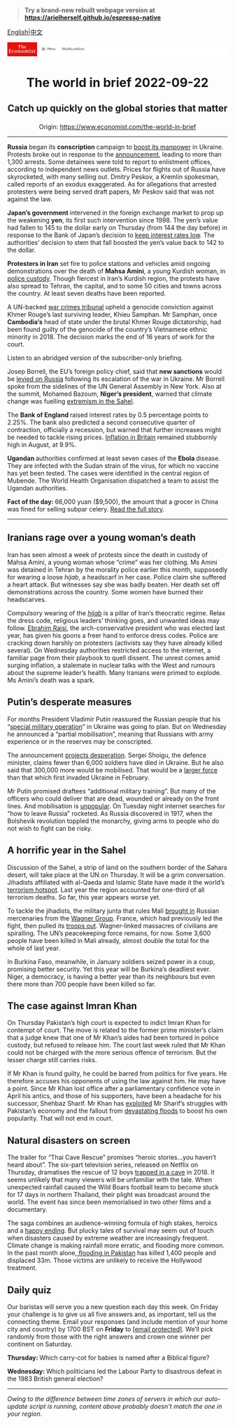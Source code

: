 > **Try a brand-new rebuilt webpage version at https://arielherself.github.io/espresso-native**

[English](https://github.com/arielherself/espresso/blob/main/README.md)|[中文](https://github-com.translate.goog/arielherself/espresso/blob/main/README.md?_x_tr_sl=en&_x_tr_tl=zh-CN&_x_tr_hl=zh-CN&_x_tr_pto=wapp)



![The Economist](menubar.png)

# <p align="center">The world in brief 2022-09-22</p>

## <p align="center">Catch up quickly on the global stories that matter</p>

<p align="center">Origin: <a href="https://www.economist.com/the-world-in-brief">https://www.economist.com/the-world-in-brief</a><hr>

<strong>Russia</strong> began its <strong>conscription </strong>campaign to [boost its manpower](https://www.economist.com/europe/2022/09/21/vladimir-putin-declares-a-partial-mobilisation) in Ukraine. Protests broke out in response to the [announcement](https://www.economist.com/leaders/2022/09/21/vladimir-putin-vows-to-send-more-invaders-the-west-should-arm-ukraine-faster), leading to more than 1,300 arrests. Some detainees were told to report to enlistment offices, according to independent news outlets. Prices for flights out of Russia have skyrocketed, with many selling out. Dmitry Peskov, a Kremlin spokesman, called reports of an exodus exaggerated. As for allegations that arrested protesters were being served draft papers, Mr Peskov said that was not against the law. 

<strong>Japan’s government </strong>intervened in the foreign exchange market to prop up the weakening <strong>yen</strong>, its first such intervention since 1998. The yen’s value had fallen to 145 to the dollar early on Thursday (from 144 the day before) in response to the Bank of Japan’s decision to [keep interest rates low](https://www.economist.com/finance-and-economics/2022/06/23/the-bank-of-japan-v-the-markets). The authorities’ decision to stem that fall boosted the yen’s value back to 142 to the dollar.

<strong>Protesters in Iran</strong> set fire to police stations and vehicles amid ongoing demonstrations over the death of <strong>Mahsa Amini</strong>, a young Kurdish woman, in [police custody](https://www.economist.com/the-economist-explains/2018/03/08/why-iranian-women-are-taking-off-their-veils). Though fiercest in Iran’s Kurdish region, the protests have also spread to Tehran, the capital, and to some 50 cities and towns across the country. At least seven deaths have been reported.

A UN-backed [war crimes tribunal](https://www.economist.com/asia/2013/11/02/justice-and-the-killing-fields) upheld a genocide conviction against Khmer Rouge’s last surviving leader, Khieu Samphan. Mr Samphan, once <strong>Cambodia’s</strong> head of state under the brutal Khmer Rouge dictatorship, had been found guilty of the genocide of the country’s Vietnamese ethnic minority in 2018. The decision marks the end of 16 years of work for the court. 

Listen to an abridged version of the subscriber-only briefing.

Josep Borrell, the EU’s foreign policy chief, said that <strong>new sanctions</strong> would be [levied on Russia](https://www.economist.com/leaders/2022/08/25/are-sanctions-working) following its escalation of the war in Ukraine. Mr Borrell spoke from the sidelines of the UN General Assembly in New York. Also at the summit, Mohamed Bazoum, <strong>Niger’s president</strong>, warned that climate change was fuelling [extremism in the Sahel](https://www.economist.com/middle-east-and-africa/2022/03/05/the-worlds-centre-of-terrorism-has-shifted-to-the-sahel).

The <strong>Bank of England </strong>raised interest rates by 0.5 percentage points to 2.25%. The bank also predicted a second consecutive quarter of contraction, officially a recession, but warned that further increases might be needed to tackle rising prices. [Inflation in Britain](https://www.economist.com/britain/2022/07/28/the-bank-of-england-must-weather-high-inflation-and-meddling-politicians) remained stubbornly high in August, at 9.9%.

<strong>Ugandan </strong>authorities confirmed at least seven cases of the <strong>Ebola </strong>disease. They are infected with the Sudan strain of the virus, for which no vaccine has yet been tested. The cases were identified in the central region of Mubende. The World Health Organisation dispatched a team to assist the Ugandan authorities.

<strong>Fact of the day: </strong>66,000 yuan ($9,500), the amount that a grocer in China was fined for selling subpar celery. [Read the full story](https://www.economist.com/finance-and-economics/2022/09/20/chinas-rulers-seem-resigned-to-a-slowing-economy).

----------

## Iranians rage over a young woman’s death

Iran has seen almost a week of protests since the death in custody of Mahsa Amini, a young woman whose “crime” was her clothing. Ms Amini was detained in Tehran by the morality police earlier this month, supposedly for wearing a loose <em>hijab</em>, a headscarf in her case. Police claim she suffered a heart attack. But witnesses say she was badly beaten. Her death set off demonstrations across the country. Some women have burned their headscarves. 

Compulsory wearing of the [<em>hijab</em>](https://www.economist.com/the-economist-explains/2018/03/08/why-iranian-women-are-taking-off-their-veils) is a pillar of Iran’s theocratic regime. Relax the dress code, religious leaders’ thinking goes, and unwanted ideas may follow. [Ebrahim Raisi](https://www.economist.com/middle-east-and-africa/2021/08/02/what-an-attack-on-an-oil-tanker-says-about-iran), the arch-conservative president who was elected last year, has given his goons a freer hand to enforce dress codes. Police are cracking down harshly on protesters (activists say they have already killed several). On Wednesday authorities restricted access to the internet, a familiar page from their playbook to quell dissent. The unrest comes amid surging inflation, a stalemate in nuclear talks with the West and rumours about the supreme leader’s health. Many Iranians were primed to explode. Ms Amini’s death was a spark.

## Putin’s desperate measures

For months President Vladimir Putin reassured the Russian people that his “[special military operation](https://www.economist.com/interactive/international/2022/05/17/the-putin-show)” in Ukraine was going to plan. But on Wednesday he announced a “partial mobilisation”, meaning that Russians with army experience or in the reserves may be conscripted. 

The announcement [projects desperation](https://www.economist.com/europe/2022/09/20/vladimir-putins-situation-looks-ever-more-desperate). Sergei Shoigu, the defence minister, claims fewer than 6,000 soldiers have died in Ukraine. But he also said that 300,000 more would be mobilised. That would be a [larger force](https://www.economist.com/europe/2022/08/25/ukraine-and-russia-both-need-more-soldiers) than that which first invaded Ukraine in February.

Mr Putin promised draftees “additional military training”. But many of the officers who could deliver that are dead, wounded or already on the front lines. And mobilisation is [unpopular](https://www.economist.com/europe/2022/09/15/russian-discontent-with-the-war-and-vladimir-putin-is-growing). On Tuesday night internet searches for “how to leave Russia” rocketed. As Russia discovered in 1917, when the Bolshevik revolution toppled the monarchy, giving arms to people who do not wish to fight can be risky.

## A horrific year in the Sahel

Discussion of the Sahel, a strip of land on the southern border of the Sahara desert, will take place at the UN on Thursday. It will be a grim conversation. Jihadists affiliated with al-Qaeda and Islamic State have made it the world’s [terrorism hotspot](https://www.economist.com/middle-east-and-africa/2022/03/05/the-worlds-centre-of-terrorism-has-shifted-to-the-sahel). Last year the region accounted for one-third of all terrorism deaths. So far, this year appears worse yet.  
  
 To tackle the jihadists, the military junta that rules Mali [brought in](https://www.economist.com/middle-east-and-africa/2022/01/15/small-bands-of-mercenaries-extend-russias-reach-in-africa) Russian mercenaries from the [Wagner Group](https://www.economist.com/the-economist-explains/2022/03/07/what-is-the-wagner-group-russias-mercenary-organisation). France, which had previously led the fight, then pulled its [troops out](https://www.economist.com/graphic-detail/2022/08/19/france-has-withdrawn-its-final-troops-from-mali). Wagner-linked massacres of civilians are spiralling. The UN’s peacekeeping force remains, for now. Some 3,600 people have been killed in Mali already, almost double the total for the whole of last year.  
  
 In Burkina Faso, meanwhile, in January soldiers seized power in a coup, promising better security. Yet this year will be Burkina’s deadliest ever. Niger, a democracy, is having a better year than its neighbours but even there more than 700 people have been killed so far.

## The case against Imran Khan

On Thursday Pakistan’s high court is expected to indict Imran Khan for contempt of court. The move is related to the former prime minister’s claim that a judge knew that one of Mr Khan’s aides had been tortured in police custody, but refused to release him. The court last week ruled that Mr Khan could not be charged with the more serious offence of terrorism. But the lesser charge still carries risks.

If Mr Khan is found guilty, he could be barred from politics for five years. He therefore accuses his opponents of using the law against him. He may have a point. Since Mr Khan lost office after a parliamentary confidence vote in April his antics, and those of his supporters, have been a headache for his successor, Shehbaz Sharif. Mr Khan has [exploited](https://www.economist.com/1843/2022/08/25/on-the-comeback-trail-with-imran-khan) Mr Sharif’s struggles with Pakistan’s economy and the fallout from [devastating floods](https://www.economist.com/graphic-detail/2022/09/15/devastating-floods-like-pakistans-will-be-more-common-in-a-warming-world) to boost his own popularity. That will not end in court.

## Natural disasters on screen

The trailer for “Thai Cave Rescue” promises “heroic stories…you haven’t heard about”. The six-part television series, released on Netflix on Thursday, dramatises the rescue of 12 boys [trapped in a cave](https://www.economist.com/asia/2018/07/05/the-thai-cave-rescue) in 2018. It seems unlikely that many viewers will be unfamiliar with the tale. When unexpected rainfall caused the Wild Boars football team to become stuck for 17 days in northern Thailand, their plight was broadcast around the world. The event has since been memorialised in two other films and a documentary. 

The saga combines an audience-winning formula of high stakes, heroics and a [happy ending](https://www.economist.com/asia/2018/07/12/deliverance-for-thailands-cave-trapped-footballers). But plucky tales of survival may seem out of touch when disasters caused by extreme weather are increasingly frequent. Climate change is making rainfall more erratic, and flooding more common. In the past month alone,[ flooding in Pakistan](https://www.economist.com/graphic-detail/2022/09/15/devastating-floods-like-pakistans-will-be-more-common-in-a-warming-world) has killed 1,400 people and displaced 33m. Those victims are unlikely to receive the Hollywood treatment.

## Daily quiz

Our baristas will serve you a new question each day this week. On Friday your challenge is to give us all five answers and, as important, tell us the connecting theme. Email your responses (and include mention of your home city and country) by 1700 BST on <strong>Friday</strong> to [<span class="__cf_email__" data-cfemail="a8f9ddc1d2eddbd8dacddbdbc7e8cdcbc7c6c7c5c1dbdc86cbc7c5">[email&#160;protected]</span>](https://mail.google.com/mail/?view=cm&amp;fs=1&amp;tf=1&amp;to=QuizEspresso@economist.com). We’ll pick randomly from those with the right answers and crown one winner per continent on Saturday.

<strong>Thursday: </strong>Which carry-cot for babies is named after a Biblical figure?  
  
<strong>Wednesday: </strong>Which politicians led the Labour Party to disastrous defeat in the 1983 British general election?

----------

*Owing to the difference between time zones of servers in which our auto-update script is running, content above probably doesn't match the one in your region.*
